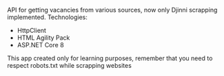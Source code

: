 API for getting vacancies from various sources, now only Djinni scrapping implemented.
Technologies:
 - HttpClient
 - HTML Agility Pack
 - ASP.NET Core 8

This app created only for learning purposes, remember that you need to respect robots.txt while scrapping websites 

